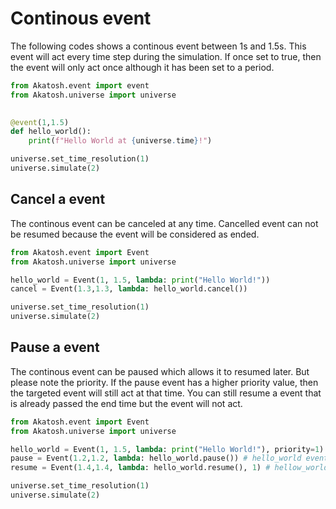 # Continous event

The following codes shows a continous event between 1s and 1.5s. This event will act every time step during the simulation. If once set to true, then the event will only act once although it has been set to a period.

```py
from Akatosh.event import event
from Akatosh.universe import universe

    
@event(1,1.5)
def hello_world():
    print(f"Hello World at {universe.time}!")

universe.set_time_resolution(1)
universe.simulate(2)
```

## Cancel a event

The continous event can be canceled at any time. Cancelled event can not be resumed because the event will be considered as ended.

```py
from Akatosh.event import Event
from Akatosh.universe import universe

hello_world = Event(1, 1.5, lambda: print("Hello World!"))
cancel = Event(1.3,1.3, lambda: hello_world.cancel())

universe.set_time_resolution(1)
universe.simulate(2)
```

## Pause a event

The continous event can be paused which allows it to resumed later. But please note the priority. If the pause event has a higher priority value, then the targeted event will still act at that time. You can still resume a event that is already passed the end time but the event will not act.

```py
from Akatosh.event import Event
from Akatosh.universe import universe

hello_world = Event(1, 1.5, lambda: print("Hello World!"), priority=1)
pause = Event(1.2,1.2, lambda: hello_world.pause()) # hello_world event will not act at 1.2 because the pause has priority 0.
resume = Event(1.4,1.4, lambda: hello_world.resume(), 1) # hellow_world event will not act at 1.4 because the pause has priority 1.

universe.set_time_resolution(1)
universe.simulate(2)
```
